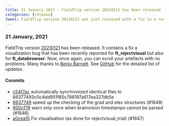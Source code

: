 ```yaml
---
title: 21 January 2021 - FieldTrip version 20210121 has been released
categories: [release]
tweet: FieldTrip version 20210121 was just released with a fix to a recent visualization bug when using ft_rejectvisual (thank u Benj Barnett!). Now you can smoothly see how messy your data is 🙃 See http://www.fieldtriptoolbox.org/#21-january-2021
---
```


### 21 January, 2021

FieldTrip version [20210121](http://github.com/fieldtrip/fieldtrip/releases/tag/20210121) has been released. It contains a fix a visualization bug that has been recently reported for **ft_rejectvisual** but also for **ft_databrowser**. Now, once again, you can scroll your artefacts with no problems. Many thanks to [Benjy Barnett](https://github.com/benjybarnett). See [GitHub](https://github.com/fieldtrip/fieldtrip/compare/20210120...20210121) for the detailed list of updates.

#### Commits

- [c54f7ac](http://github.com/fieldtrip/fieldtrip/commit/c54f7ac) automatically synchronized identical files to 66377493c0c4dd951f85c788197a617ea327db5e
- [6637749](http://github.com/fieldtrip/fieldtrip/commit/6637749) speed up the checking of the grad and elec structures (#1649)
- [900cf78](http://github.com/fieldtrip/fieldtrip/commit/900cf78) warn only once when brainvision timestamps cannot be parsed (#1646)
- [a0cea15](http://github.com/fieldtrip/fieldtrip/commit/a0cea15) Fix visualisation (as done for rejectvisual_trial) (#1647)
